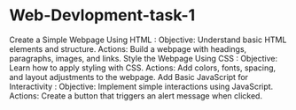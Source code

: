 # Web-Devlopment-task-1
 Create a Simple Webpage Using HTML :
 Objective: Understand basic HTML elements and structure.
 Actions: Build a webpage with headings, paragraphs, images, and links.
 Style the Webpage Using CSS :
 Objective: Learn how to apply styling with CSS.
 Actions: Add colors, fonts, spacing, and layout adjustments to the webpage.
 Add Basic JavaScript for Interactivity :
 Objective: Implement simple interactions using JavaScript.
 Actions: Create a button that triggers an alert message when clicked.
